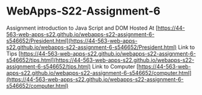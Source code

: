 # WebApps-S22-Assignment-6
Assignment introduction to Java Script and DOM
Hosted At [https://44-563-web-apps-s22.github.io/webapps-s22-assignment-6-s546652/President.html](https://44-563-web-apps-s22.github.io/webapps-s22-assignment-6-s546652/President.html)
Link to Tips [https://44-563-web-apps-s22.github.io/webapps-s22-assignment-6-s546652/tips.html](https://44-563-web-apps-s22.github.io/webapps-s22-assignment-6-s546652/tips.html)
Link to Computer [https://44-563-web-apps-s22.github.io/webapps-s22-assignment-6-s546652/computer.html](https://44-563-web-apps-s22.github.io/webapps-s22-assignment-6-s546652/computer.html)
